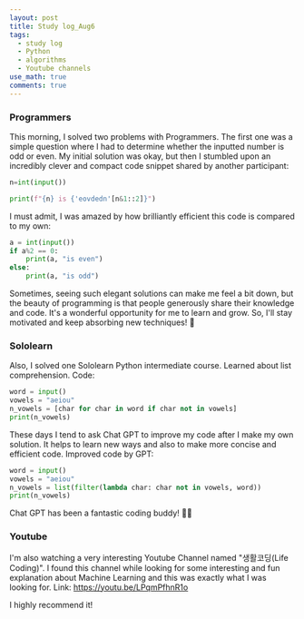 ```yaml
---
layout: post
title: Study log_Aug6
tags:
  - study log
  - Python
  - algorithms
  - Youtube channels
use_math: true
comments: true
---
```


### Programmers

This morning, I solved two problems with Programmers. 
The first one was a simple question where I had to determine whether the inputted number is odd or even. My initial solution was okay, but then I stumbled upon an incredibly clever and compact code snippet shared by another participant:
```python
n=int(input())

print(f"{n} is {'eovdedn'[n&1::2]}")
```

I must admit, I was amazed by how brilliantly efficient this code is compared to my own:

```python
a = int(input())
if a%2 == 0:
    print(a, "is even")
else: 
    print(a, "is odd")
```

Sometimes, seeing such elegant solutions can make me feel a bit down, but the beauty of programming is that people generously share their knowledge and code. 
It's a wonderful opportunity for me to learn and grow. 
So, I'll stay motivated and keep absorbing new techniques! 🌟

### Sololearn 

Also, I solved one Sololearn Python intermediate course. 
Learned about list comprehension. 
Code: 
```python
word = input()
vowels = "aeiou"
n_vowels = [char for char in word if char not in vowels]
print(n_vowels)
```

These days I tend to ask Chat GPT to improve my code after I make my own solution. 
It helps to learn new ways and also to make more concise and efficient code. 
Improved code by GPT: 
```python
word = input()
vowels = "aeiou"
n_vowels = list(filter(lambda char: char not in vowels, word))
print(n_vowels)
```
Chat GPT has been a fantastic coding buddy! 👩‍💻

### Youtube

I'm also watching a very interesting Youtube Channel named "생활코딩(Life Coding)". 
I found this channel while looking for some interesting and fun explanation about Machine Learning and this was exactly what I was looking for. 
Link: <https://youtu.be/LPqmPfhnR1o>

I highly recommend it!
